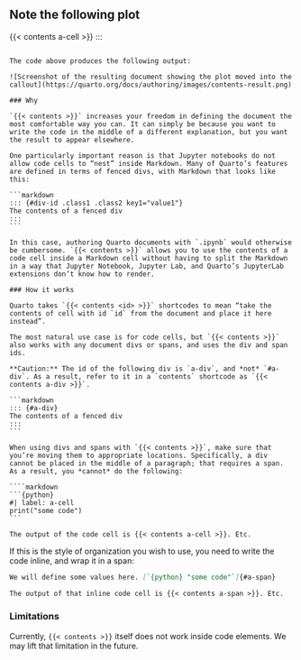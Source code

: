 ## Note the following plot
{{< contents a-cell >}}
:::
````

The code above produces the following output:

![Screenshot of the resulting document showing the plot moved into the callout](https://quarto.org/docs/authoring/images/contents-result.png)

### Why

`{{< contents >}}` increases your freedom in defining the document the most comfortable way you can. It can simply be because you want to write the code in the middle of a different explanation, but you want the result to appear elsewhere.

One particularly important reason is that Jupyter notebooks do not allow code cells to “nest” inside Markdown. Many of Quarto’s features are defined in terms of fenced divs, with Markdown that looks like this:

```markdown
::: {#div-id .class1 .class2 key1="value1"}
The contents of a fenced div
:::
```

In this case, authoring Quarto documents with `.ipynb` would otherwise be cumbersome. `{{< contents >}}` allows you to use the contents of a code cell inside a Markdown cell without having to split the Markdown in a way that Jupyter Notebook, Jupyter Lab, and Quarto’s JupyterLab extensions don’t know how to render.

### How it works

Quarto takes `{{< contents <id> >}}` shortcodes to mean “take the contents of cell with id `id` from the document and place it here instead”.

The most natural use case is for code cells, but `{{< contents >}}` also works with any document divs or spans, and uses the div and span ids.

**Caution:** The id of the following div is `a-div`, and *not* `#a-div`. As a result, refer to it in a `contents` shortcode as `{{< contents a-div >}}`.

```markdown
::: {#a-div}
The contents of a fenced div
:::
```

When using divs and spans with `{{< contents >}}`, make sure that you’re moving them to appropriate locations. Specifically, a div cannot be placed in the middle of a paragraph; that requires a span. As a result, you *cannot* do the following:

````markdown
```{python}
#| label: a-cell
print("some code")
```

The output of the code cell is {{< contents a-cell >}}. Etc.
````

If this is the style of organization you wish to use, you need to write the code inline, and wrap it in a span:

````markdown
We will define some values here. [`{python} "some code"`]{#a-span}

The output of that inline code cell is {{< contents a-span >}}. Etc.
````

### Limitations

Currently, `{{< contents >}}` itself does not work inside code elements. We may lift that limitation in the future.

